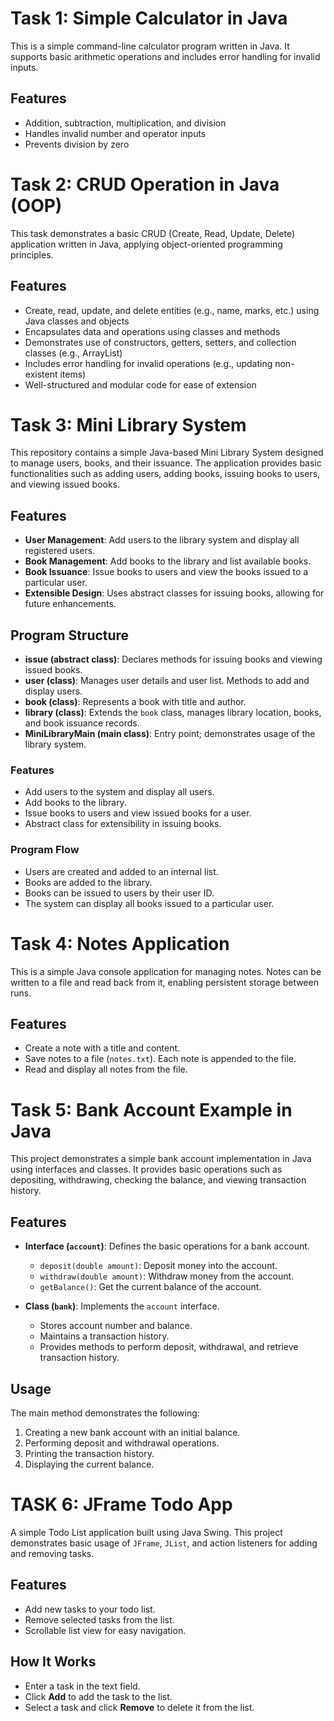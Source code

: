 
# Task 1: Simple Calculator in Java

This is a simple command-line calculator program written in Java. It supports basic arithmetic operations and includes error handling for invalid inputs.

## Features

- Addition, subtraction, multiplication, and division
- Handles invalid number and operator inputs
- Prevents division by zero

# Task 2: CRUD Operation in Java (OOP)

This task demonstrates a basic CRUD (Create, Read, Update, Delete) application written in Java, applying object-oriented programming principles.

## Features

- Create, read, update, and delete entities (e.g., name, marks, etc.) using Java classes and objects
- Encapsulates data and operations using classes and methods
- Demonstrates use of constructors, getters, setters, and collection classes (e.g., ArrayList)
- Includes error handling for invalid operations (e.g., updating non-existent items)
- Well-structured and modular code for ease of extension


# Task 3: Mini Library System

This repository contains a simple Java-based Mini Library System designed to manage users, books, and their issuance. The application provides basic functionalities such as adding users, adding books, issuing books to users, and viewing issued books.

## Features

- **User Management**: Add users to the library system and display all registered users.
- **Book Management**: Add books to the library and list available books.
- **Book Issuance**: Issue books to users and view the books issued to a particular user.
- **Extensible Design**: Uses abstract classes for issuing books, allowing for future enhancements.

## Program Structure

- **issue (abstract class)**: Declares methods for issuing books and viewing issued books.
- **user (class)**: Manages user details and user list. Methods to add and display users.
- **book (class)**: Represents a book with title and author.
- **library (class)**: Extends the `book` class, manages library location, books, and book issuance records.
- **MiniLibraryMain (main class)**: Entry point; demonstrates usage of the library system.

### Features
- Add users to the system and display all users.
- Add books to the library.
- Issue books to users and view issued books for a user.
- Abstract class for extensibility in issuing books.

### Program Flow

- Users are created and added to an internal list.
- Books are added to the library.
- Books can be issued to users by their user ID.
- The system can display all books issued to a particular user.

 
# Task 4: Notes Application

This is a simple Java console application for managing notes. Notes can be written to a file and read back from it, enabling persistent storage between runs.

## Features

- Create a note with a title and content.
- Save notes to a file (`notes.txt`). Each note is appended to the file.
- Read and display all notes from the file.

# Task 5: Bank Account Example in Java

This project demonstrates a simple bank account implementation in Java using interfaces and classes. It provides basic operations such as depositing, withdrawing, checking the balance, and viewing transaction history.

## Features

- **Interface (`account`)**: Defines the basic operations for a bank account.
  - `deposit(double amount)`: Deposit money into the account.
  - `withdraw(double amount)`: Withdraw money from the account.
  - `getBalance()`: Get the current balance of the account.

- **Class (`bank`)**: Implements the `account` interface.
  - Stores account number and balance.
  - Maintains a transaction history.
  - Provides methods to perform deposit, withdrawal, and retrieve transaction history.

## Usage

The main method demonstrates the following:

1. Creating a new bank account with an initial balance.
2. Performing deposit and withdrawal operations.
3. Printing the transaction history.
4. Displaying the current balance.

# TASK 6: JFrame Todo App

A simple Todo List application built using Java Swing. This project demonstrates basic usage of `JFrame`, `JList`, and action listeners for adding and removing tasks.

## Features

- Add new tasks to your todo list.
- Remove selected tasks from the list.
- Scrollable list view for easy navigation.

## How It Works

- Enter a task in the text field.
- Click **Add** to add the task to the list.
- Select a task and click **Remove** to delete it from the list.


